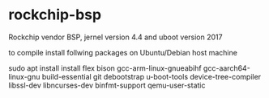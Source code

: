 # rockchip-bsp
Rockchip vendor BSP, jernel version 4.4 and uboot version 2017

to compile install follwing packages on Ubuntu/Debian host machine

sudo apt install  install flex bison gcc-arm-linux-gnueabihf gcc-aarch64-linux-gnu build-essential git debootstrap u-boot-tools device-tree-compiler libssl-dev libncurses-dev binfmt-support qemu-user-static
